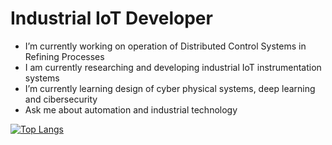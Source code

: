 

<!--
**rafaelfrc/rafaelfrc** is a ✨ _special_ ✨ repository because its `README.md` (this file) appears on your GitHub profile.
![](fundo.jpg)

- 👯 I’m looking to collaborate on ...
- 🤔 I’m looking for help with ... 

- 📫 How to reach me: ...
- 😄 Pronouns: ...
- ⚡ Fun fact: ...

[![Rafael's github stats](https://github-readme-stats.vercel.app/api?username=rafaelfrc&count_private=true&show_icons=true?theme=synthwave)](https://github.com/anuraghazra/github-readme-stats)

-->



# Industrial IoT Developer

- I’m currently working on operation of Distributed Control Systems in Refining Processes
- I am currently researching and developing industrial IoT instrumentation systems
- I’m currently learning design of cyber physical systems, deep learning and cibersecurity  
- Ask me about automation and industrial technology

[![Top Langs](https://github-readme-stats.vercel.app/api/top-langs/?username=rafaelfrc&layout=compact)](https://github.com/anuraghazra/github-readme-stats)
